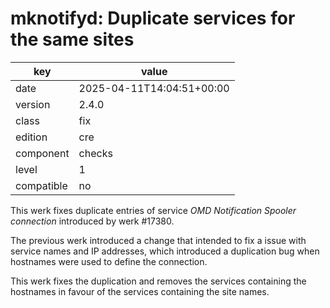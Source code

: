 [//]: # (werk v2)
# mknotifyd: Duplicate services for the same sites

key        | value
---------- | ---
date       | 2025-04-11T14:04:51+00:00
version    | 2.4.0
class      | fix
edition    | cre
component  | checks
level      | 1
compatible | no

This werk fixes duplicate entries of service *OMD Notification Spooler connection* introduced by werk #17380.

The previous werk introduced a change that intended to fix a issue with service names and IP addresses,
which introduced a duplication bug when hostnames were used to define the connection.

This werk fixes the duplication and removes the services containing the hostnames in favour of
the services containing the site names.
